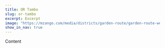 ```yaml
---
title: OR Tambo
slug: or-tambo
excerpt: Excerpt
image: "https://mzango.com/media/districts/garden-route/garden-route-western-cape.jpg"
show_in_nav: true
---
```

Content